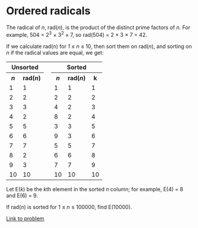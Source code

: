 # Ordered radicals

<p>The radical of <i>n</i>, rad(<i>n</i>), is the product of the distinct prime factors of <i>n</i>. For example, 504 = 2<sup>3</sup> × 3<sup>2</sup> × 7, so rad(504) = 2 × 3 × 7 = 42.</p>
<p>If we calculate rad(<i>n</i>) for <i>1</i> ≤ <i>n</i> ≤ 10, then sort them on rad(<i>n</i>), and sorting on <i>n</i> if the radical values are equal, we get:</p>
<table class="center"><tr><th colspan="2">Unsorted</th>
   <td class="w25"> </td>
   <th colspan="3">Sorted</th>
</tr><tr><th class="w50"><i>n</i></th>
   <th class="w50">rad(<i>n</i>)</th>
   <td> </td>
   <th class="w50"><i>n</i></th>
   <th class="w50">rad(<i>n</i>)</th>
   <th class="w50">k</th>
</tr><tr><td>1</td><td>1</td>
   <td> </td>
   <td>1</td><td>1</td><td>1</td>
</tr><tr><td>2</td><td>2</td>
   <td> </td>
   <td>2</td><td>2</td><td>2</td>
</tr><tr><td>3</td><td>3</td>
   <td> </td>
   <td>4</td><td>2</td><td>3</td>
</tr><tr><td>4</td><td>2</td>
   <td> </td>
   <td>8</td><td>2</td><td>4</td>
</tr><tr><td>5</td><td>5</td>
   <td> </td>
   <td>3</td><td>3</td><td>5</td>
</tr><tr><td>6</td><td>6</td>
   <td> </td>
   <td>9</td><td>3</td><td>6</td>
</tr><tr><td>7</td><td>7</td>
   <td> </td>
   <td>5</td><td>5</td><td>7</td>
</tr><tr><td>8</td><td>2</td>
   <td> </td>
   <td>6</td><td>6</td><td>8</td>
</tr><tr><td>9</td><td>3</td>
   <td> </td>
   <td>7</td><td>7</td><td>9</td>
</tr><tr><td>10</td><td>10</td>
   <td> </td>
   <td>10</td><td>10</td><td>10</td>
</tr></table><p>Let E(<i>k</i>) be the <i>k</i>th element in the sorted <i>n</i> column; for example, E(4) = 8 and E(6) = 9.</p>
<p>If rad(<i>n</i>) is sorted for 1 ≤ <i>n</i> ≤ 100000, find E(10000).</p>

[Link to problem](https://projecteuler.net/problem=124)

